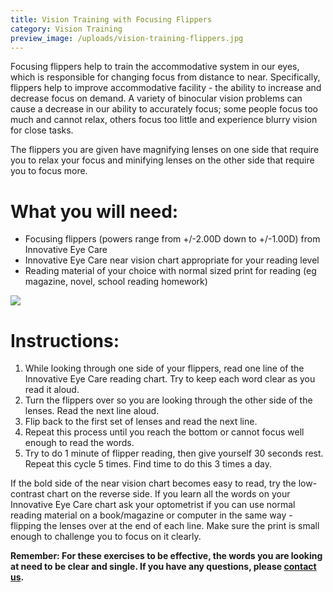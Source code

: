 ```yaml
---
title: Vision Training with Focusing Flippers
category: Vision Training
preview_image: /uploads/vision-training-flippers.jpg
---
```


<div class="employee-heading">
<p>Focusing flippers help to train the accommodative system in our eyes, which is responsible for changing focus from distance to near. Specifically, flippers help to improve accommodative facility - the ability to increase and decrease focus on demand. A variety of binocular vision problems can cause a decrease in our ability to accurately focus; some people focus too much and cannot relax, others focus too little and experience blurry vision for close tasks. 
<p>The flippers you are given have magnifying lenses on one side that require you to relax your focus and minifying lenses on the other side that require you to focus more.  
</div> 

# What you will need:

  * Focusing flippers (powers range from +/-2.00D down to +/-1.00D) from Innovative Eye Care
  * Innovative Eye Care near vision chart appropriate for your reading level
  * Reading material of your choice with normal sized print for reading (eg magazine, novel, school reading homework)

![](/uploads/vision-training-flippers.jpg)

# Instructions:

  1. While looking through one side of your flippers, read one line of the Innovative Eye Care reading chart. Try to keep each word clear as you read it aloud.
  2. Turn the flippers over so you are looking through the other side of the lenses. Read the next line aloud.
  3. Flip back to the first set of lenses and read the next line.
  4. Repeat this process until you reach the bottom or cannot focus well enough to read the words.
  5. Try to do 1 minute of flipper reading, then give yourself 30 seconds rest. Repeat this cycle 5 times. Find time to do this 3 times a day.

If the bold side of the near vision chart becomes easy to read, try the low-contrast chart on the reverse side. If you learn all the words on your Innovative Eye Care chart ask your optometrist if you can use normal reading material on a book/magazine or computer in the same way - flipping the lenses over at the end of each line. Make sure the print is small enough to challenge you to focus on it clearly.

**Remember: For these exercises to be effective, the words you are looking at need to be clear and single. If you have any questions, please [contact us](https://innovativeeyecare.com.au/contact/).**
